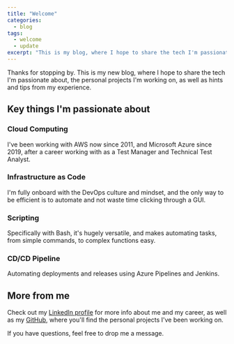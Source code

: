 ```yaml
---
title: "Welcome"
categories:
  - blog
tags:
  - welcome
  - update
excerpt: "This is my blog, where I hope to share the tech I'm passionate about, personal projects, as well as hints and tips from my experience..."
---
```


Thanks for stopping by. This is my new blog, where I hope to share the tech I'm passionate about, the personal projects I'm working on, as well as hints and tips from my experience.

## Key things I'm passionate about

### Cloud Computing

I've been working with AWS now since 2011, and Microsoft Azure since 2019, after a career working with as a Test Manager and Technical Test Analyst.

### Infrastructure as Code

I'm fully onboard with the DevOps culture and mindset, and the only way to be efficient is to automate and not waste time clicking through a GUI.

### Scripting

Specifically with Bash, it's hugely versatile, and makes automating tasks, from simple commands, to complex functions easy.

### CD/CD Pipeline

Automating deployments and releases using Azure Pipelines and Jenkins.

## More from me

Check out my [LinkedIn profile][linkedin-profile] for more info about me and my career, as well as my [GitHub][github-profile], where you'll find the personal projects I've been working on.

If you have questions, feel free to drop me a message.

[linkedin-profile]: https://www.linkedin.com/in/robo-ops/
[github-profile]:   https://github.com/robert-bogan
